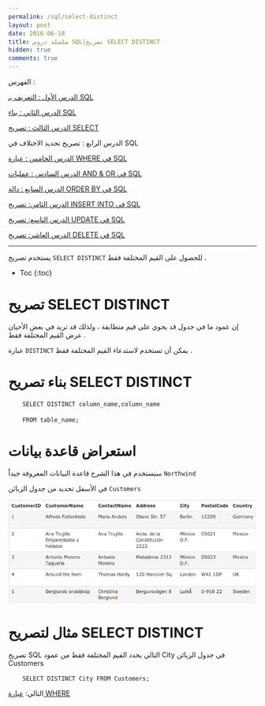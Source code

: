 ```yaml
---
permalink: /sql/select-distinct
layout: post
date: 2016-06-18
title: سلسلة دروس SQL|تصريح SELECT DISTINCT
hidden: true
comments: true
---
```


الفهرس :


[الدرس الأول : التعريف بـ SQL](intro)

[الدرس الثاني : بناء SQL](build)

[الدرس الثالث : تصريح SELECT](select)

الدرس الرابع : تصريح تحديد الاختلاف في SQL

[الدرس الخامس : عبارة WHERE في SQL](where)

[الدرس السادس : عمليات AND & OR في SQL](and-or)

[الدرس السابع : دالة ORDER BY في SQL](order-by)

[الدرس الثامن: تصريح INSERT INTO في SQL](insert-into)

[الدرس التاسع: تصريح UPDATE في SQL](update)

[الدرس العاشر: تصريح DELETE في SQL](delete)

*****************

يستخدم تصريح `SELECT DISTINCT` للحصول على القيم المختلفة فقط .

* Toc
{:toc}

# تصريح SELECT DISTINCT


إن عمود ما في جدول قد يحوي  على قيم متطابقة ، ولذلك قد تريد في بعض الأحيان عرض القيم المختلفة فقط .

عبارة `DISTINCT` يمكن أن تستخدم لاستدعاء القيم المختلفة فقط .


# بناء تصريح SELECT DISTINCT


        SELECT DISTINCT column_name,column_name

        FROM table_name;


# استعراض قاعدة بيانات


سنستخدم في هذا الشرح قاعدة البيانات المعروفة جيداً `Northwind`


في الأسفل تحديد من جدول الزبائن `Customers`

![customers](/assets/customers.png)

# مثال لتصريح SELECT DISTINCT


تصريح SQL التالي يحدد القيم المختلفة فقط من عمود City في جدول الزبائن Customers 

        SELECT DISTINCT City FROM Customers;


التالي: [عبارة WHERE](where)
